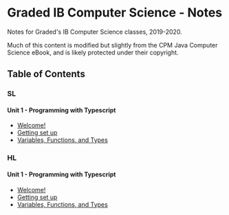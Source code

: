 # Graded IB Computer Science - Notes
Notes for Graded's IB Computer Science classes, 2019-2020.

Much of this content is modified but slightly from the CPM Java Computer Science eBook, and is likely protected under their copyright.

## Table of Contents
### SL
#### Unit 1 - Programming with Typescript
* [Welcome!](unit1_programming/00_SL_Intro.md)
* [Getting set up](unit1_programming/01_Getting_Set_Up.md)
* [Variables, Functions, and Types](unit1_programming/02_Lesson01_FirstFunction.md)
  



### HL
#### Unit 1 - Programming with Typescript
* [Welcome!](unit1_programming/00_HL_intro.md)
* [Getting set up](unit1_programming/01_Getting_Set_Up.md)
* [Variables, Functions, and Types](unit1_programming/02_Lesson01_FirstFunction.md)